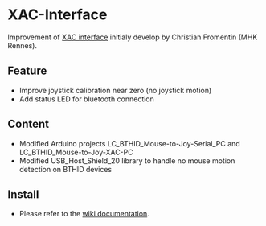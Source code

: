 # XAC-Interface
Improvement of [XAC interface](http://wikilab.myhumankit.org/index.php?title=Projets:Interfaces_XAC) initialy develop by Christian Fromentin (MHK Rennes).

## Feature
 * Improve joystick calibration near zero (no joystick motion)
 * Add status LED for bluetooth connection 

## Content
 * Modified Arduino projects LC_BTHID_Mouse-to-Joy-Serial_PC and LC_BTHID_Mouse-to-Joy-XAC-PC
 * Modified USB_Host_Shield_20 library to handle no mouse motion detection on BTHID devices

## Install
 * Please refer to the [wiki documentation](http://wikilab.myhumankit.org/index.php?title=Projets:Interfaces_XAC#Pr.C3.A9paration_de_l.27environnement). 